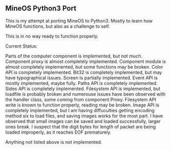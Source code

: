 ## MineOS Python3 Port

This is my attempt at porting MineOS to Python3.
Mostly to learn how MineOS functions, but also as a challenge to self.

This is in no way ready to function properly.

Current Status:

Parts of the computer component is implemented, but not much.
Component proxy is almost completely implemented.
Component module is almost completely implemented, but some functions may be broken.
Color API is completely implemented.
Bit32 is completely implemented, but may have typographical issues.
Screen is partially implemented.
Event API is mostly implemented, maybe fully.
Paths API is completely implemented.
Sides API is completely implemented.
Filesystem API is implemented, but loadfile is probably broken and numerouse issues have been observed with the handler class, some coming from component.Proxy.
Filesystem API write is known to function properly, reading may be broken.
Image API is completely implemented, but I am having diffuculties getting encoding method six to load files, and saving images works for the most part.
I have observed that small images can be saved and loaded successfully, larger ones break. I suspect that the digit bytes for length of packet are being loaded improperly, as it reaches EOF prematurely.


Anything not listed above is not implemented.
